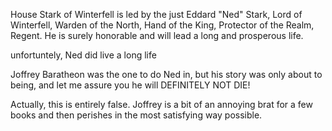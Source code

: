 House Stark of Winterfell is led by the just Eddard "Ned" Stark, Lord of
Winterfell, Warden of the North, Hand of the King, Protector of the Realm,
Regent.  He is surely honorable and will lead a long and prosperous life.

unfortuntely, Ned did live a long life

Joffrey Baratheon was the one to do Ned in, but his story was only about to being, and let me assure you he will DEFINITELY NOT DIE!

Actually, this is entirely false. Joffrey is a bit of an annoying brat for a few books and then perishes in the most satisfying way possible.
